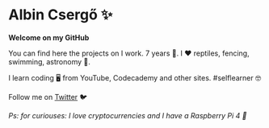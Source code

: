 # Albin Csergő ✨

**Welcome on my GitHub**

You can find here the projects on I work. 7 years 🏫. I ❤️ reptiles, fencing, swimming, astronomy 🌠.

I learn coding 🖥️ from YouTube, Codecademy and other sites. #selflearner 🤓

Follow me on [Twitter](https://twitter.com/albincsergo2) 🐦

_Ps: for curiouses: I love cryptocurrencies and I have a Raspberry Pi 4 🍓_
